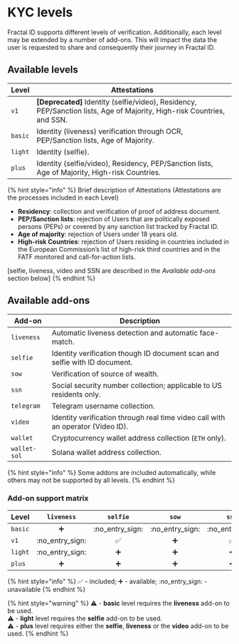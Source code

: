 # KYC levels

Fractal ID supports different levels of verification. Additionally, each level may be extended by a number of add-ons. This will impact the data the user is requested to share and consequently their journey in Fractal ID.

## Available levels

| Level   | Attestations                                                                                                             |
| ------- | ------------------------------------------------------------------------------------------------------------------------ |
| `v1`    | **\[Deprecated]** Identity (selfie/video), Residency, PEP/Sanction lists, Age of Majority, High-risk Countries, and SSN. |
| `basic` | Identity (liveness) verification through OCR, PEP/Sanction lists, Age of Majority.                                       |
| `light` | Identity (selfie).                                                                                                       |
| `plus`  | Identity (selfie/video), Residency, PEP/Sanction lists, Age of Majority, High-risk Countries.                            |

{% hint style="info" %}
Brief description of Attestations (Attestations are the processes included in each Level)

* **Residency**: collection and verification of proof of address document.
* **PEP/Sanction lists**: rejection of Users that are politically exposed persons (PEPs) or covered by any sanction list tracked by Fractal ID.
* **Age of majority**: rejection of Users under 18 years old.
* **High-risk Countries**: rejection of Users residing in countries included in the European Commission’s list of high-risk third countries and in the FATF monitored and call-for-action lists.

\[selfie, liveness, video and SSN are described in the _Available add-ons_ section below]
{% endhint %}

## Available add-ons

| Add-on       | Description                                                                     |
| ------------ | ------------------------------------------------------------------------------- |
| `liveness`   | Automatic liveness detection and automatic face-match.                          |
| `selfie`     | Identity verification though ID document scan and selfie with ID document.      |
| `sow`        | Verification of source of wealth.                                               |
| `ssn`        | Social security number collection; applicable to US residents only.             |
| `telegram`   | Telegram username collection.                                                   |
| `video`      | Identity verification through real time video call with an operator (Video ID). |
| `wallet`     | Cryptocurrency wallet address collection (`ETH` only).                          |
| `wallet-sol` | Solana wallet address collection.                                               |



{% hint style="info" %}
Some addons are included automatically, while others may not be supported by all levels.
{% endhint %}

### Add-on support matrix

| Level   |     `liveness`    |      `selfie`     |       `sow`       |       `ssn`       |     `telegram`    |       `video`      |      `wallet`     |    `wallet-sol`   |
| ------- | :---------------: | :---------------: | :---------------: | :---------------: | :---------------: | :----------------: | :---------------: | :---------------: |
| `basic` |         ➕         | :no\_entry\_sign: | :no\_entry\_sign: | :no\_entry\_sign: | :no\_entry\_sign: |  :no\_entry\_sign: | :no\_entry\_sign: | :no\_entry\_sign: |
| `v1`    | :no\_entry\_sign: |         ✅         |         ➕         |         ✅         | :no\_entry\_sign: |          ➕         |         ➕         | :no\_entry\_sign: |
| `light` | :no\_entry\_sign: |         ➕         |         ➕         |         ➕         | :no\_entry\_sign: | :no\_entry\_sign:  |         ➕         | :no\_entry\_sign: |
| `plus`  |         ➕         |         ➕         |         ➕         |         ➕         |         ➕         |         ➕          |         ➕         |         ➕         |

{% hint style="info" %}
✅ - included; ➕ - available; :no\_entry\_sign: - unavailable
{% endhint %}

{% hint style="warning" %}
⚠️ - **basic** level requires the **liveness** add-on to be used.\
⚠️ - **light** level requires the **selfie** add-on to be used.\
⚠️ - **plus** level requires either the **selfie**, **liveness** or the **video** add-on to be used.
{% endhint %}

